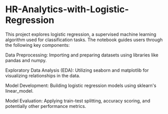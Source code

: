 # HR-Analytics-with-Logistic-Regression
This project explores logistic regression, a supervised machine learning algorithm used for classification tasks. The notebook guides users through the following key components:

Data Preprocessing: Importing and preparing datasets using libraries like pandas and numpy.

Exploratory Data Analysis (EDA): Utilizing seaborn and matplotlib for visualizing relationships in the data.

Model Development: Building logistic regression models using sklearn's linear_model.

Model Evaluation: Applying train-test splitting, accuracy scoring, and potentially other performance metrics.
